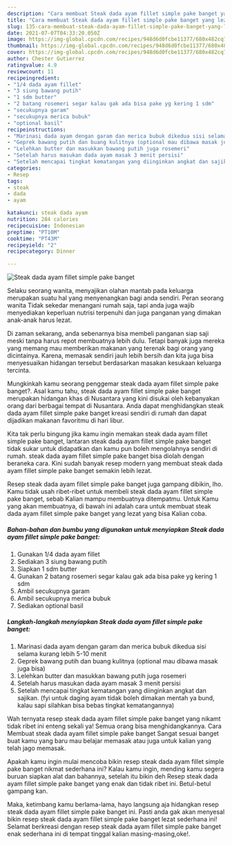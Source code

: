 ```yaml
---
description: "Cara membuat Steak dada ayam fillet simple pake banget yang lezat dan Mudah Dibuat"
title: "Cara membuat Steak dada ayam fillet simple pake banget yang lezat dan Mudah Dibuat"
slug: 135-cara-membuat-steak-dada-ayam-fillet-simple-pake-banget-yang-lezat-dan-mudah-dibuat
date: 2021-07-07T04:33:20.050Z
image: https://img-global.cpcdn.com/recipes/948d6d0fcbe11377/680x482cq70/steak-dada-ayam-fillet-simple-pake-banget-foto-resep-utama.jpg
thumbnail: https://img-global.cpcdn.com/recipes/948d6d0fcbe11377/680x482cq70/steak-dada-ayam-fillet-simple-pake-banget-foto-resep-utama.jpg
cover: https://img-global.cpcdn.com/recipes/948d6d0fcbe11377/680x482cq70/steak-dada-ayam-fillet-simple-pake-banget-foto-resep-utama.jpg
author: Chester Gutierrez
ratingvalue: 4.9
reviewcount: 11
recipeingredient:
- "1/4 dada ayam fillet"
- "3 siung bawang putih"
- "1 sdm butter"
- "2 batang rosemeri segar kalau gak ada bisa pake yg kering 1 sdm"
- "secukupnya garam"
- "secukupnya merica bubuk"
- "optional basil"
recipeinstructions:
- "Marinasi dada ayam dengan garam dan merica bubuk dikedua sisi selama kurang lebih 5-10 menit"
- "Geprek bawang putih dan buang kulitnya (optional mau dibawa masak juga bisa)"
- "Lelehkan butter dan masukkan bawang putih juga rosemeri"
- "Setelah harus masukan dada ayam masak 3 menit persisi"
- "Setelah mencapai tingkat kematangan yang diinginkan angkat dan sajikan. (fyi untuk daging ayam tidak boleh dimakan mentah ya bund, kalau sapi silahkan bisa bebas tingkat kematangannya)"
categories:
- Resep
tags:
- steak
- dada
- ayam

katakunci: steak dada ayam 
nutrition: 284 calories
recipecuisine: Indonesian
preptime: "PT10M"
cooktime: "PT43M"
recipeyield: "2"
recipecategory: Dinner

---
```



![Steak dada ayam fillet simple pake banget](https://img-global.cpcdn.com/recipes/948d6d0fcbe11377/680x482cq70/steak-dada-ayam-fillet-simple-pake-banget-foto-resep-utama.jpg)

Selaku seorang wanita, menyajikan olahan mantab pada keluarga merupakan suatu hal yang menyenangkan bagi anda sendiri. Peran seorang  wanita Tidak sekedar menangani rumah saja, tapi anda juga wajib menyediakan keperluan nutrisi terpenuhi dan juga panganan yang dimakan anak-anak harus lezat.

Di zaman  sekarang, anda sebenarnya bisa membeli panganan siap saji meski tanpa harus repot membuatnya lebih dulu. Tetapi banyak juga mereka yang memang mau memberikan makanan yang terenak bagi orang yang dicintainya. Karena, memasak sendiri jauh lebih bersih dan kita juga bisa menyesuaikan hidangan tersebut berdasarkan masakan kesukaan keluarga tercinta. 



Mungkinkah kamu seorang penggemar steak dada ayam fillet simple pake banget?. Asal kamu tahu, steak dada ayam fillet simple pake banget merupakan hidangan khas di Nusantara yang kini disukai oleh kebanyakan orang dari berbagai tempat di Nusantara. Anda dapat menghidangkan steak dada ayam fillet simple pake banget kreasi sendiri di rumah dan dapat dijadikan makanan favoritmu di hari libur.

Kita tak perlu bingung jika kamu ingin memakan steak dada ayam fillet simple pake banget, lantaran steak dada ayam fillet simple pake banget tidak sukar untuk didapatkan dan kamu pun boleh mengolahnya sendiri di rumah. steak dada ayam fillet simple pake banget bisa diolah dengan beraneka cara. Kini sudah banyak resep modern yang membuat steak dada ayam fillet simple pake banget semakin lebih lezat.

Resep steak dada ayam fillet simple pake banget juga gampang dibikin, lho. Kamu tidak usah ribet-ribet untuk membeli steak dada ayam fillet simple pake banget, sebab Kalian mampu membuatnya ditempatmu. Untuk Kamu yang akan membuatnya, di bawah ini adalah cara untuk membuat steak dada ayam fillet simple pake banget yang lezat yang bisa Kalian coba.

<!--inarticleads1-->

##### Bahan-bahan dan bumbu yang digunakan untuk menyiapkan Steak dada ayam fillet simple pake banget:

1. Gunakan 1/4 dada ayam fillet
1. Sediakan 3 siung bawang putih
1. Siapkan 1 sdm butter
1. Gunakan 2 batang rosemeri segar kalau gak ada bisa pake yg kering 1 sdm
1. Ambil secukupnya garam
1. Ambil secukupnya merica bubuk
1. Sediakan optional basil




<!--inarticleads2-->

##### Langkah-langkah menyiapkan Steak dada ayam fillet simple pake banget:

1. Marinasi dada ayam dengan garam dan merica bubuk dikedua sisi selama kurang lebih 5-10 menit
1. Geprek bawang putih dan buang kulitnya (optional mau dibawa masak juga bisa)
1. Lelehkan butter dan masukkan bawang putih juga rosemeri
1. Setelah harus masukan dada ayam masak 3 menit persisi
1. Setelah mencapai tingkat kematangan yang diinginkan angkat dan sajikan. (fyi untuk daging ayam tidak boleh dimakan mentah ya bund, kalau sapi silahkan bisa bebas tingkat kematangannya)




Wah ternyata resep steak dada ayam fillet simple pake banget yang nikamt tidak ribet ini enteng sekali ya! Semua orang bisa menghidangkannya. Cara Membuat steak dada ayam fillet simple pake banget Sangat sesuai banget buat kamu yang baru mau belajar memasak atau juga untuk kalian yang telah jago memasak.

Apakah kamu ingin mulai mencoba bikin resep steak dada ayam fillet simple pake banget nikmat sederhana ini? Kalau kamu ingin, mending kamu segera buruan siapkan alat dan bahannya, setelah itu bikin deh Resep steak dada ayam fillet simple pake banget yang enak dan tidak ribet ini. Betul-betul gampang kan. 

Maka, ketimbang kamu berlama-lama, hayo langsung aja hidangkan resep steak dada ayam fillet simple pake banget ini. Pasti anda gak akan menyesal bikin resep steak dada ayam fillet simple pake banget lezat sederhana ini! Selamat berkreasi dengan resep steak dada ayam fillet simple pake banget enak sederhana ini di tempat tinggal kalian masing-masing,oke!.

